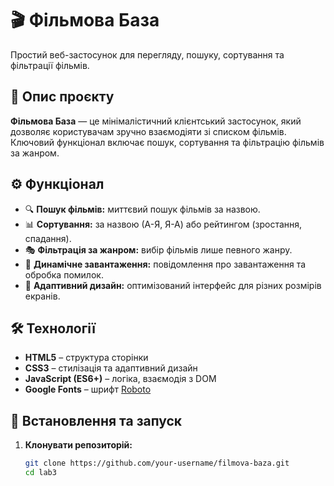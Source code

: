 # 🎬 Фільмова База

Простий веб-застосунок для перегляду, пошуку, сортування та фільтрації фільмів.

## 📝 Опис проєкту

**Фільмова База** — це мінімалістичний клієнтський застосунок, який дозволяє користувачам зручно взаємодіяти зі списком фільмів. Ключовий функціонал включає пошук, сортування та фільтрацію фільмів за жанром.

## ⚙️ Функціонал

- 🔍 **Пошук фільмів:** миттєвий пошук фільмів за назвою.
- 📊 **Сортування:** за назвою (А-Я, Я-А) або рейтингом (зростання, спадання).
- 🎭 **Фільтрація за жанром:** вибір фільмів лише певного жанру.
- 🔄 **Динамічне завантаження:** повідомлення про завантаження та обробка помилок.
- 📱 **Адаптивний дизайн:** оптимізований інтерфейс для різних розмірів екранів.

## 🛠️ Технології

- **HTML5** – структура сторінки
- **CSS3** – стилізація та адаптивний дизайн
- **JavaScript (ES6+)** – логіка, взаємодія з DOM
- **Google Fonts** – шрифт [Roboto](https://fonts.google.com/specimen/Roboto)

## 🚀 Встановлення та запуск

1. **Клонувати репозиторій:**

   ```bash
   git clone https://github.com/your-username/filmova-baza.git
   cd lab3
